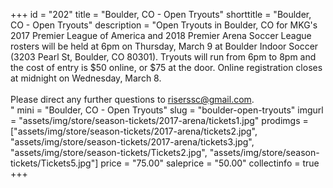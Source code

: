 +++
id = "202"
title = "Boulder, CO - Open Tryouts"
shorttitle = "Boulder, CO - Open Tryouts"
description = "Open Tryouts in Boulder, CO for MKG's 2017 Premier League of America and 2018 Premier Arena Soccer League rosters will be held at 6pm on Thursday, March 9 at Boulder Indoor Soccer (3203 Pearl St, Boulder, CO 80301). Tryouts will run from 6pm to 8pm and the cost of entry is $50 online, or $75 at the door. Online registration closes at midnight on Wednesday, March 8.<br><br>Please direct any further questions to riserssc@gmail.com.<br>"
mini = "Boulder, CO - Open Tryouts"
slug = "boulder-open-tryouts"
imgurl = "assets/img/store/season-tickets/2017-arena/tickets1.jpg"
prodimgs = ["assets/img/store/season-tickets/2017-arena/tickets2.jpg", "assets/img/store/season-tickets/2017-arena/tickets3.jpg", "assets/img/store/season-tickets/Tickets2.jpg", "assets/img/store/season-tickets/Tickets5.jpg"]
price = "75.00"
saleprice = "50.00"
collectinfo = true
+++
